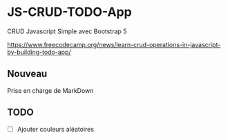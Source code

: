 # JS-CRUD-TODO-App

CRUD Javascript Simple avec Bootstrap 5

https://www.freecodecamp.org/news/learn-crud-operations-in-javascript-by-building-todo-app/

## Nouveau

Prise en charge de MarkDown

## TODO

- [ ] Ajouter couleurs aléatoires

